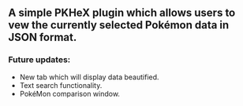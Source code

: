 ## A simple PKHeX plugin which allows users to vew the currently selected Pokémon data in JSON format.

### Future updates:
- New tab which will display data beautified.
- Text search functionality.
- PokéMon comparison window.
